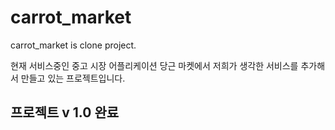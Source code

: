 # carrot_market
carrot_market is clone project.

현재 서비스중인 중고 시장 어플리케이션 당근 마켓에서 저희가 생각한 서비스를 추가해서 만들고 있는 프로젝트입니다.

## 프로젝트 v 1.0 완료
